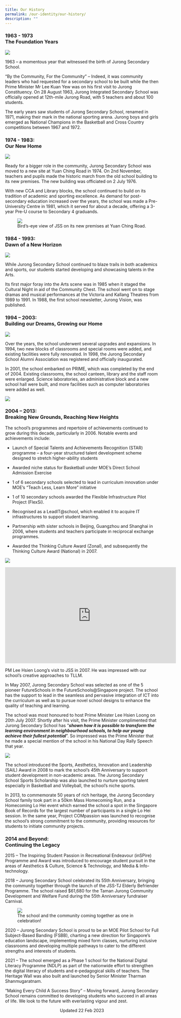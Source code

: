 ```yaml
---
title: Our History
permalink: /our-identity/our-history/
description: ""
---
```

### 1963 - 1973 <bR> The Foundation Years

![](/images/history.jpg)

1963 – a momentous year that witnessed the birth of Jurong Secondary School. 

“By the Community, For the Community” – Indeed, it was community leaders who had requested for a secondary school to be built while the then Prime Minister Mr Lee Kuan Yew was on his first visit to Jurong Constituency. On 28 August 1963, Jurong Integrated Secondary School was officially opened at 12th\-mile Jurong Road, with 5 teachers and about 100 students.

The early years saw students of Jurong Secondary School, renamed in 1971, making their mark in the national sporting arena. Jurong boys and girls emerged as National Champions in the Basketball and Cross Country competitions between 1967 and 1972.

### 1974 - 1983: <br> Our New Home

![](/images/history1.jpg)

Ready for a bigger role in the community, Jurong Secondary School was moved to a new site at Yuan Ching Road in 1974. On 2nd November, teachers and pupils made the historic march from the old school building to its new premises. The new building was officiated on 2 July 1976.

With new CCA and Library blocks, the school continued to build on its tradition of academic and sporting excellence. As demand for post-secondary education increased over the years, the school was made a Pre-University Centre in 1981, which it served for about a decade, offering a 3-year Pre-U course to Secondary 4 graduands.

<figure>  
<img src="/images/Our%20New%20Home_3.png">  
<figcaption> Bird’s-eye view of JSS on its new premises at Yuan Ching Road. </figcaption>  
</figure>

### 1984 - 1993: <br> Dawn of a New Horizon

![](/images/history2.jpg)

While Jurong Secondary School continued to blaze trails in both academics and sports, our students started developing and showcasing talents in the Arts.

Its first major foray into the Arts scene was in 1985 when it staged the Cultural Night in aid of the Community Chest. The school went on to stage dramas and musical performances at the Victoria and Kallang Theatres from 1989 to 1991. In 1988, the first school newsletter, Jurong Vision, was published.

### 1994 – 2003: <br> Building our Dreams, Growing our Home

![](/images/history3.jpg)
		 
Over the years, the school underwent several upgrades and expansions. In 1994, two new blocks of classrooms and special rooms were added, and existing facilities were fully renovated. In 1998, the Jurong Secondary School Alumni Association was registered and officially inaugurated.

In 2001, the school embarked on PRIME, which was completed by the end of 2004. Existing classrooms, the school canteen, library and the staff room were enlarged. Science laboratories, an administrative block and a new school hall were built, and more facilities such as computer laboratories were added as well.

![](/images/history4.jpg)

### 2004 – 2013: <br> Breaking New Grounds, Reaching New Heights

The school’s programmes and repertoire of achievements continued to grow during this decade, particularly in 2006. Notable events and achievements include:

*   Launch of Special Talents and Achievements Recognition (STAR) programme – a four-year structured talent development scheme designed to stretch higher-ability students

*   Awarded niche status for Basketball under MOE’s Direct School Admission Exercise

*   1 of 6 secondary schools selected to lead in curriculum innovation under MOE’s “Teach Less, Learn More” initiative

*   1 of 10 secondary schools awarded the Flexible Infrastructure Pilot Project (FlexSi).

*   Recognised as a LeadIT@school, which enabled it to acquire IT infrastructures to support student learning.

*   Partnership with sister schools in Beijing, Guangzhou and Shanghai in 2006, where students and teachers participate in reciprocal exchange programmes.

*   Awarded the Thinking Culture Award (Zonal), and subsequently the Thinking Culture Award (National) in 2007.

![](/images/letter.jpg)

<iframe width="560" height="315" src="https://www.youtube.com/embed/YVvZxnDak0w" title="YouTube video player" frameborder="0" allow="accelerometer; autoplay; clipboard-write; encrypted-media; gyroscope; picture-in-picture" allowfullscreen></iframe>

PM Lee Hsien Loong’s visit to JSS in 2007. He was impressed with our school’s creative approaches to TLLM.

In May 2007, Jurong Secondary School was selected as one of the 5 pioneer FutureSchools in the FutureSchools@Singapore project. The school has the support to lead in the seamless and pervasive integration of ICT into the curriculum as well as to pursue novel school designs to enhance the quality of teaching and learning.

The school was most honoured to host Prime Minister Lee Hsien Loong on 20th July 2007. Shortly after his visit, the Prime Minister complimented that Jurong Secondary School has “**_shown how it is possible to transform the learning environment in neighbourhood schools, to help our young achieve their fullest potential_**”. So impressed was the Prime Minister that he made a special mention of the school in his National Day Rally Speech that year.

![](/images/history5.jpg)

The school introduced the Sports, Aesthetics, Innovation and Leadership (SAIL) Award in 2008 to mark the school’s 45th Anniversary to support student development in non-academic areas. The Jurong Secondary School Sports Scholarship was also launched to nurture sporting talent especially in Basketball and Volleyball, the school’s niche sports.

In 2013, to commemorate 50 years of rich heritage, the Jurong Secondary School family took part in a 50km Mass Homecoming Run, and a Homecoming Lo Hei event which earned the school a spot in the Singapore Book of Records for the largest number of participants in a single Lo Hei session. In the same year, Project COMpassion was launched to recognise the school’s strong commitment to the community, providing resources for students to initiate community projects.

### 2014 and Beyond: <br> Continuing the Legacy

2015 – The Inspiring Student Passion in Recreational Endeavour (inSPire) Programme and Award was introduced to encourage student pursuit in the areas of Aesthetics & Culture, Science & Technology, and Media & Info-technology.

2018 – Jurong Secondary School celebrated its 55th Anniversary, bringing the community together through the launch of the JSS-TJ Elderly Befriender Programme. The school raised $61,680 for the Taman Jurong Community Development and Welfare Fund during the 55th Anniversary fundraiser Carnival.

<figure>  
<img src="/images/history6.jpg">  
<figcaption> The school and the community coming together as one in celebration! </figcaption>  
</figure>

2020 – Jurong Secondary School is proud to be an MOE Pilot School for Full Subject-Based Banding (FSBB), charting a new direction for Singapore’s education landscape, implementing mixed form classes, nurturing inclusive classrooms and developing multiple pathways to cater to the different strengths and interests of students.

2021 – The school emerged as a Phase 1 school for the National Digital Literacy Programme (NDLP) as part of the nationwide effort to strengthen the digital literacy of students and e-pedagogical skills of teachers. The Heritage Wall was also built and launched by Senior Minister Tharman Shanmugaratnam.  

“Making Every Child A Success Story” – Moving forward, Jurong Secondary School remains committed to developing students who succeed in all areas of life. We look to the future with everlasting vigour and zest.


<center> Updated 22 Feb 2023 </center>